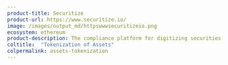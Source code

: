 ```yaml
---
product-title: Securitize
product-url: https://www.securitize.io/
image: /images/output_md/httpswwwsecuritizeio.png
ecosystem: ethereum
product-description: The compliance platform for digitizing securities on the blockchain.
coltitle:  "Tokenization of Assets"
colpermalink: assets-tokenization
---
```

